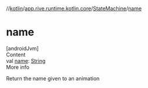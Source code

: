 //[kotlin](../../../index.md)/[app.rive.runtime.kotlin.core](../index.md)/[StateMachine](index.md)/[name](name.md)



# name  
[androidJvm]  
Content  
val [name](name.md): [String](https://kotlinlang.org/api/latest/jvm/stdlib/kotlin/-string/index.html)  
More info  


Return the name given to an animation

  



